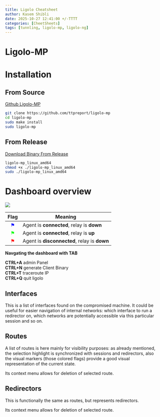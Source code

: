 ```yaml
---
title: Ligolo Cheatsheet
author: Kasem Shibli
date: 2025-10-27 12:41:00 +/-TTTT
categories: [CheetSheets]
tags: [tunnling, ligolo-mp, ligolo-ng]
---
```

# Ligolo-MP
# Installation
## From Source
[Github Ligolo-MP](https://github.com/ttpreport/ligolo-mp)
```bash
git clone https://github.com/ttpreport/ligolo-mp
cd ligolo-mp
sudo make install
sudo ligolo-mp
```
## From Release
[Download Binary From Release](https://github.com/ttpreport/ligolo-mp/releases)

```bash
ligolo-mp_linux_amd64 
chmod +x ./ligolo-mp_linux_amd64 
sudo ./ligolo-mp_linux_amd64 
```
# Dashboard overview
![](https://github.com/ttpreport/ligolo-mp/raw/main/doc/dashboard-1.png)

| Flag | Meaning |
|:----:|----------|
| <span style="color:#0000FF;">⚑</span> | Agent is **connected**, relay is **down** |
| <span style="color:#00FF00;">⚑</span> | Agent is **connected**, relay is **up** |
| <span style="color:#FF0000;">⚑</span> | Agent is **disconnected**, relay is **down** |

**Navgating the dashboard with TAB**<br>

**CTRL+A** admin Panel<br>
**CTRL+N** generate Client Binary<br>
**CTRL+T** traceroute IP<br>
**CTRL+Q** quit ligolo<br>

## Interfaces

This is a list of interfaces found on the compromised machine. It could be useful for easier navigation of internal networks: which interface to run a redirector on, which networks are potentially accessible via this particular session and so on.

## Routes

A list of routes is here mainly for visibility purposes: as already mentioned, the selection highlight is synchronized with sessions and redirectors, also the visual markers (those colored flags) provide a good visual representation of the current state.

Its context menu allows for deletion of selected route.

## Redirectors

This is functionally the same as routes, but represents redirectors.

Its context menu allows for deletion of selected route.